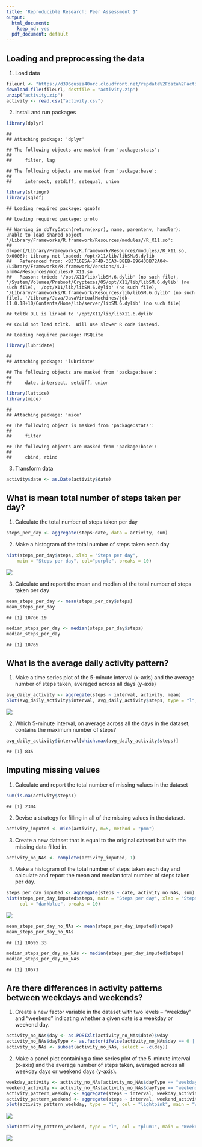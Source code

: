 ```yaml
---
title: 'Reproducible Research: Peer Assessment 1'
output:
  html_document:
    keep_md: yes
  pdf_document: default
---
```



## Loading and preprocessing the data
1. Load data

```r
fileurl <- "https://d396qusza40orc.cloudfront.net/repdata%2Fdata%2Factivity.zip"
download.file(fileurl, destfile = "activity.zip")
unzip("activity.zip")
activity <- read.csv("activity.csv")
```

2. Install and run packages

```r
library(dplyr)
```

```
## 
## Attaching package: 'dplyr'
```

```
## The following objects are masked from 'package:stats':
## 
##     filter, lag
```

```
## The following objects are masked from 'package:base':
## 
##     intersect, setdiff, setequal, union
```

```r
library(stringr)
library(sqldf)
```

```
## Loading required package: gsubfn
```

```
## Loading required package: proto
```

```
## Warning in doTryCatch(return(expr), name, parentenv, handler): unable to load shared object '/Library/Frameworks/R.framework/Resources/modules//R_X11.so':
##   dlopen(/Library/Frameworks/R.framework/Resources/modules//R_X11.so, 0x0006): Library not loaded: /opt/X11/lib/libSM.6.dylib
##   Referenced from: <B3716E5A-BF4D-3CA3-B8EB-89643DB72A04> /Library/Frameworks/R.framework/Versions/4.3-arm64/Resources/modules/R_X11.so
##   Reason: tried: '/opt/X11/lib/libSM.6.dylib' (no such file), '/System/Volumes/Preboot/Cryptexes/OS/opt/X11/lib/libSM.6.dylib' (no such file), '/opt/X11/lib/libSM.6.dylib' (no such file), '/Library/Frameworks/R.framework/Resources/lib/libSM.6.dylib' (no such file), '/Library/Java/JavaVirtualMachines/jdk-11.0.18+10/Contents/Home/lib/server/libSM.6.dylib' (no such file)
```

```
## tcltk DLL is linked to '/opt/X11/lib/libX11.6.dylib'
```

```
## Could not load tcltk.  Will use slower R code instead.
```

```
## Loading required package: RSQLite
```

```r
library(lubridate)
```

```
## 
## Attaching package: 'lubridate'
```

```
## The following objects are masked from 'package:base':
## 
##     date, intersect, setdiff, union
```

```r
library(lattice)
library(mice)
```

```
## 
## Attaching package: 'mice'
```

```
## The following object is masked from 'package:stats':
## 
##     filter
```

```
## The following objects are masked from 'package:base':
## 
##     cbind, rbind
```

3. Transform data

```r
activity$date <- as.Date(activity$date)
```

## What is mean total number of steps taken per day?

1. Calculate the total number of steps taken per day

```r
steps_per_day <- aggregate(steps~date, data = activity, sum)
```

2. Make a histogram of the total number of steps taken each day

```r
hist(steps_per_day$steps, xlab = "Steps per day", 
    main = "Steps per day", col="purple", breaks = 10)
```

![](PA1_template_files/figure-html/unnamed-chunk-5-1.png)<!-- -->

3. Calculate and report the mean and median of the total number of steps taken 
per day

```r
mean_steps_per_day <- mean(steps_per_day$steps)
mean_steps_per_day
```

```
## [1] 10766.19
```

```r
median_steps_per_day <- median(steps_per_day$steps)
median_steps_per_day
```

```
## [1] 10765
```

## What is the average daily activity pattern?

1. Make a time series plot of the 5-minute interval (x-axis) and the average 
number of steps taken, averaged across all days (y-axis)

```r
avg_daily_activity <- aggregate(steps ~ interval, activity, mean)
plot(avg_daily_activity$interval, avg_daily_activity$steps, type = "l", main = "Average daily activity pattern", xlab = "Interval", ylab = "Steps", col="lightblue")
```

![](PA1_template_files/figure-html/unnamed-chunk-7-1.png)<!-- -->

2. Which 5-minute interval, on average across all the days in the dataset, 
contains the maximum number of steps?

```r
avg_daily_activity$interval[which.max(avg_daily_activity$steps)]
```

```
## [1] 835
```

## Imputing missing values

1. Calculate and report the total number of missing values in the dataset

```r
sum(is.na(activity$steps))
```

```
## [1] 2304
```

2. Devise a strategy for filling in all of the missing values in the dataset.

```r
activity_imputed <- mice(activity, m=5, method = "pmm")
```

3. Create a new dataset that is equal to the original dataset but with the 
missing data filled in.

```r
activity_no_NAs <- complete(activity_imputed, 1)
```

4. Make a histogram of the total number of steps taken each day and calculate 
and report the mean and median total number of steps taken per day. 

```r
steps_per_day_imputed <- aggregate(steps ~ date, activity_no_NAs, sum)
hist(steps_per_day_imputed$steps, main = "Steps per day", xlab = "Steps", 
     col = "darkblue", breaks = 10)
```

![](PA1_template_files/figure-html/unnamed-chunk-12-1.png)<!-- -->

```r
mean_steps_per_day_no_NAs <- mean(steps_per_day_imputed$steps)
mean_steps_per_day_no_NAs
```

```
## [1] 10595.33
```

```r
median_steps_per_day_no_NAs <- median(steps_per_day_imputed$steps)
median_steps_per_day_no_NAs
```

```
## [1] 10571
```

## Are there differences in activity patterns between weekdays and weekends?
1. Create a new factor variable in the dataset with two levels – “weekday” and 
“weekend” indicating whether a given date is a weekday or weekend day.

```r
activity_no_NAs$day <- as.POSIXlt(activity_no_NAs$date)$wday
activity_no_NAs$dayType <- as.factor(ifelse(activity_no_NAs$day == 0 | activity_no_NAs$day == 6, "weekend", "weekday"))
activity_no_NAs <- subset(activity_no_NAs, select = -c(day))
```

2. Make a panel plot containing a time series plot of the 5-minute interval 
(x-axis) and the average number of steps taken, averaged across all weekday days 
or weekend days (y-axis).

```r
weekday_activity <- activity_no_NAs[activity_no_NAs$dayType == "weekday",]
weekend_activity <- activity_no_NAs[activity_no_NAs$dayType == "weekend",]
activity_pattern_weekday <- aggregate(steps ~ interval, weekday_activity, mean)
activity_pattern_weekend <- aggregate(steps ~ interval, weekend_activity, mean)
plot(activity_pattern_weekday, type = "l", col = "lightpink", main = "Weekdays")
```

![](PA1_template_files/figure-html/unnamed-chunk-14-1.png)<!-- -->

```r
plot(activity_pattern_weekend, type = "l", col = "plum1", main = "Weekends")
```

![](PA1_template_files/figure-html/unnamed-chunk-14-2.png)<!-- -->
